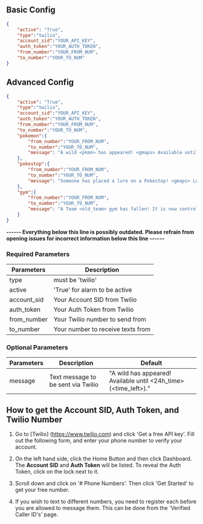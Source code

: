 
## Basic Config
```json
{
	"active": "True",
	"type":"twilio",
	"account_sid":"YOUR_API_KEY",
	"auth_token":"YOUR_AUTH_TOKEN",
	"from_number":"YOUR_FROM_NUM",
	"to_number":"YOUR_TO_NUM"
}
```

## Advanced Config
```json
{
	"active": "True",
	"type":"twilio",
	"account_sid":"YOUR_API_KEY",
	"auth_token":"YOUR_AUTH_TOKEN",
	"from_number":"YOUR_FROM_NUM",
	"to_number":"YOUR_TO_NUM",
	"pokemon":{
		"from_number":"YOUR_FROM_NUM",
		"to_number":"YOUR_TO_NUM",
		"message": "A wild <pkmn> has appeared! <gmaps> Available until <24h_time> (<time_left>).",
	},
	"pokestop":{
		"from_number":"YOUR_FROM_NUM",
		"to_number":"YOUR_TO_NUM",
		"message": "Someone has placed a lure on a Pokestop! <gmaps> Lure will expire at <24h_time> (<time_left>).",
	},
	"gym":{
		"from_number":"YOUR_FROM_NUM",
		"to_number":"YOUR_TO_NUM",
		"message": "A Team <old_team> gym has fallen! It is now controlled by <new_team>. <gmaps>",
	}
}
```



**------ Everything below this line is possibly outdated. Please refrain from opening issues for incorrect information below this line ------**

### Required Parameters
| Parameters     | Description                            | 
| -------------- |----------------------------------------|
| type           | must be 'twilio'                       |
| active         | 'True' for alarm to be active          |
| account_sid    | Your Account SID from Twilio           |
| auth_token     | Your Auth Token from Twilio            |
| from_number    | Your Twilio number to send from        |
| to_number      | Your number to receive texts from      |


### Optional Parameters
| Parameters     | Description                                       | Default                                       |
| -------------- |---------------------------------------------------|-----------------------------------------------|
| message   | Text message to be sent via Twilio                | "A wild <pkmn> has appeared! <gmaps> Available until <24h_time> (<time_left>)."                 |

## How to get the Account SID, Auth Token, and Twilio Number

1. Go to [Twilio] (https://www.twilio.com) and click 'Get a free API key'. Fill out the following form, and enter your phone number to verify your account.

2. On the left hand side, click the Home Button and then click Dashboard. The **Account SID** and **Auth Token** will be listed. To reveal the Auth Token, click on the lock next to it.

3. Scroll down and click on '# Phone Numbers'. Then click 'Get Started' to get your free number. 

4. If you wish to text to different numbers, you need to register each before you are allowed to message them. This can be done from the 'Verified Caller ID's' page.